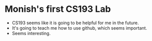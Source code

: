 

# Monish's first CS193 Lab

- CS193 seems like it is going to be helpful for me in the future.
- It's going to teach me how to use github, which seems important.
- Seems interesting.






